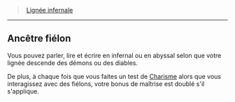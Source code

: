 ﻿> [Lignée infernale](hd_sorcerer_infernal.md)

---

## Ancêtre fiélon

Vous pouvez parler, lire et écrire en infernal ou en abyssal selon que votre lignée descende des démons ou des diables.

De plus, à chaque fois que vous faites un test de [Charisme](hd_abilities_charisma.md) alors que vous interagissez avec des fiélons, votre bonus de maîtrise est doublé s'il s'applique.

